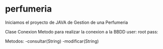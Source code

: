 # perfumeria

Iniciamos el proyecto de JAVA de Gestion de una Perfumeria


Clase Conexion
Metodo para realizar la conexion a la BBDD
user: root
pass: 

Metodos:
	-consultar(String)
	-modificar(String)

